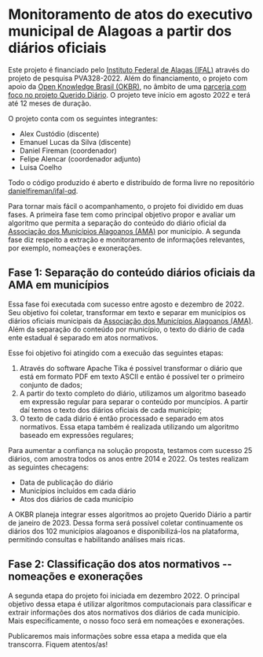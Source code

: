 # Monitoramento de atos do executivo municipal de Alagoas a partir dos diários oficiais

Este projeto é financiado pelo [Instituto Federal de Alagas (IFAL)](https://www2.ifal.edu.br/) através do projeto de pesquisa PVA328-2022. Além do financiamento, o projeto com apoio da [Open Knowledge Brasil (OKBR)](https://ok.org.br/), no âmbito de uma [parceria com foco no projeto Querido Diário](https://ok.org.br/noticia/querido-diario-nas-universidades-okbr-lanca-chamada-para-parcerias-em-projetos-de-ciencia-de-dados/). O projeto teve início em agosto 2022 e terá até 12 meses de duração.

O projeto conta com os seguintes integrantes:
- Alex Custódio (discente)
- Emanuel Lucas da Silva (discente)
- Daniel Fireman (coordenador)
- Felipe Alencar (coordenador adjunto)
- Luisa Coelho

Todo o código produzido é aberto e distribuído de forma livre no repositório [danielfireman/ifal-qd](https://github.com/danielfireman/ifal-qd).

Para tornar mais fácil o acompanhamento, o projeto foi dividido em duas fases. A primeira fase tem como principal objetivo propor e avaliar um algoritmo que permita a separação do conteúdo do diário oficial da [Associação dos Municípios Alagoanos (AMA)](https://www.diariomunicipal.com.br/ama/) por município. A segunda fase diz respeito a extração e monitoramento de informações relevantes, por exemplo, nomeações e exonerações.

## Fase 1: Separação do conteúdo diários oficiais da AMA em municípios

Essa fase foi executada com sucesso entre agosto e dezembro de 2022. Seu objetivo foi coletar, transformar em texto e separar em municípios os diários oficiais municipais da [Associação dos Municípios Alagoanos (AMA)](https://www.diariomunicipal.com.br/ama/). Além da separação do conteúdo por município, o texto do diário de cada ente estadual é separado em atos normativos.

Esse foi objetivo foi atingido com a execuão das seguintes etapas:

1. Através do software Apache Tika é possível transformar o diário que está em formato PDF em texto ASCII e então é possível ter o primeiro conjunto de dados;
1. A partir do texto completo do diário, utilizamos um algoritmo baseado em expressão regular para separar o conteúdo por muncípios. A partir daí temos o texto dos diários oficiais de cada município;
1. O texto de cada diário é então processado e separado em atos normativos. Essa etapa também é realizada utilizando um algoritmo baseado em expressões regulares;

Para aumentar a confiança na solução proposta, testamos com sucesso 25 diários, com amostra todos os anos entre 2014 e 2022. Os testes realizam as seguintes checagens:
- Data de publicação do diário
- Municípios incluídos em cada diário
- Atos dos diários de cada município

A OKBR planeja integrar esses algoritmos ao projeto Querido Diário a partir de janeiro de 2023. Dessa forma será possível coletar continuamente os diários dos 102 municípios alagoanos e disponibilizá-los na plataforma, permitindo consultas e habilitando análises mais ricas.

## Fase 2: Classificação dos atos normativos -- nomeações e exonerações

A segunda etapa do projeto foi iniciada em dezembro 2022. O principal objetivo dessa etapa é utilizar algoritmos computacionais para classificar e extrair informações dos atos normativos dos diários de cada município. Mais especificamente, o nosso foco será em nomeações e exonerações.

Publicaremos mais informações sobre essa etapa a medida que ela transcorra. Fiquem atentos/as!